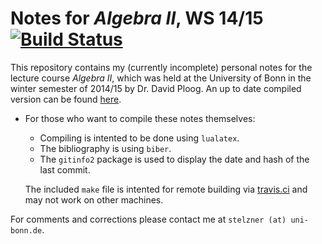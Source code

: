 Notes for _Algebra II_, WS 14/15
[![Build Status](https://travis-ci.org/cionx/algebra-2-notes-ws-14-15.svg?branch=master)][1]
=================

This repository contains my (currently incomplete) personal notes for the lecture course _Algebra II_, which was held at the University of Bonn in the winter semester of 2014/15 by Dr. David Ploog.
An up to date compiled version can be found [here][2].

- For those who want to compile these notes themselves:

  - Compiling is intented to be done using `lualatex`.
  - The bibliography is using `biber`.
  - The `gitinfo2` package is used to display the date and hash of the last commit.

  The included `make` file is intented for remote building via [travis.ci][3] and may not work on other machines.

For comments and corrections please contact me at `stelzner (at) uni-bonn.de`.





[1]: https://travis-ci.org/cionx/algebra-2-notes-ws-14-15/builds
[2]: https://github.com/cionx/algebra-2-notes-ws-14-15/raw/gh-pages/notes.pdf
[3]: https://travis-ci.org/

